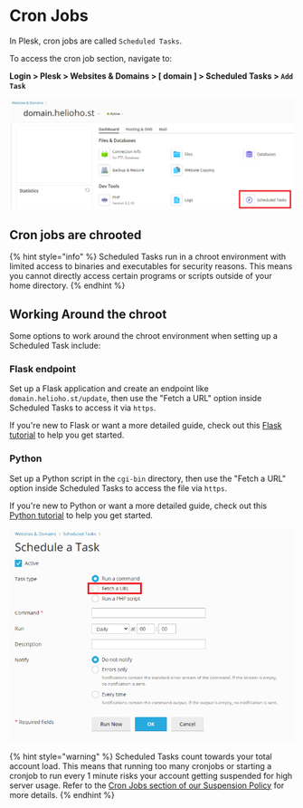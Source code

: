 # Cron Jobs

<!-- Note: Variations of the term 'cron job', including 'cronjob', 'cron jobs', and 'cronjobs' have been used in this document to enhance discoverability in Wiki search queries.  -->

In Plesk, cron jobs are called `Scheduled Tasks`. 

To access the cron job section, navigate to:

**Login > Plesk > Websites & Domains > [ domain ] > Scheduled Tasks > `Add Task`**

![](../../.gitbook/assets/plesk-scheduled-tasks.png)

## Cron jobs are chrooted

{% hint style="info" %}
Scheduled Tasks run in a chroot environment with limited access to binaries and executables for security reasons.
This means you cannot directly access certain programs or scripts outside of your home directory.
{% endhint %}

## Working Around the chroot

Some options to work around the chroot environment when setting up a Scheduled Task include:

### Flask endpoint

Set up a Flask application and create an endpoint like `domain.helioho.st/update`, then use the "Fetch a URL" option inside Scheduled Tasks to access it via `https`.

If you're new to Flask or want a more detailed guide, check out this [Flask tutorial](../flask.md) to help you get started.

### Python

Set up a Python script in the `cgi-bin` directory, then use the "Fetch a URL" option inside Scheduled Tasks to access the file via `https`.

If you're new to Python or want a more detailed guide, check out this [Python tutorial](../python.md) to help you get started.

![](../../.gitbook/assets/plesk-schedule-a-task.png)

{% hint style="warning" %}
Scheduled Tasks count towards your total account load. This means that running too many cronjobs or starting a cronjob to run every 1 minute risks your account getting suspended for high server usage. Refer to the [Cron Jobs section of our Suspension Policy](../../accounts/suspension-policy.md#cron-jobs) for more details. 
{% endhint %}